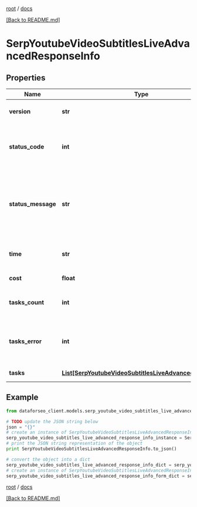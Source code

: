 [root](./../ "root") / [docs](./ "docs")

[[Back to README.md]](./../README.md "[Back to README.md]")

# SerpYoutubeVideoSubtitlesLiveAdvancedResponseInfo

## Properties

Name | Type | Description | Notes
------------ | ------------- | ------------- | -------------
**version** | **str** | the current version of the API | [optional]
**status_code** | **int** | general status code you can find the full list of the response codes here | [optional]
**status_message** | **str** | general informational message you can find the full list of general informational messages here | [optional]
**time** | **str** | total execution time, seconds | [optional]
**cost** | **float** | total tasks cost, USD | [optional]
**tasks_count** | **int** | the number of tasks in the tasks array | [optional]
**tasks_error** | **int** | the number of tasks in the tasks array returned with an error | [optional]
**tasks** | [**List[SerpYoutubeVideoSubtitlesLiveAdvancedTaskInfo]**](SerpYoutubeVideoSubtitlesLiveAdvancedTaskInfo.md) | array of tasks | [optional]

## Example

```python
from dataforseo_client.models.serp_youtube_video_subtitles_live_advanced_response_info import SerpYoutubeVideoSubtitlesLiveAdvancedResponseInfo

# TODO update the JSON string below
json = "{}"
# create an instance of SerpYoutubeVideoSubtitlesLiveAdvancedResponseInfo from a JSON string
serp_youtube_video_subtitles_live_advanced_response_info_instance = SerpYoutubeVideoSubtitlesLiveAdvancedResponseInfo.from_json(json)
# print the JSON string representation of the object
print SerpYoutubeVideoSubtitlesLiveAdvancedResponseInfo.to_json()

# convert the object into a dict
serp_youtube_video_subtitles_live_advanced_response_info_dict = serp_youtube_video_subtitles_live_advanced_response_info_instance.to_dict()
# create an instance of SerpYoutubeVideoSubtitlesLiveAdvancedResponseInfo from a dict
serp_youtube_video_subtitles_live_advanced_response_info_form_dict = serp_youtube_video_subtitles_live_advanced_response_info.from_dict(serp_youtube_video_subtitles_live_advanced_response_info_dict)
```

  

[root](./../ "root") / [docs](./ "docs")

[[Back to README.md]](./../README.md "[Back to README.md]")